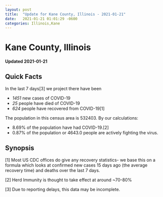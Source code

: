 ```yaml
---
layout: post
title:  "Update for Kane County, Illinois - 2021-01-21"
date:   2021-01-21 01:01:29 -0600
categories: Illinois,Kane
---
```


# Kane County, Illinois
#### Updated 2021-01-21

## Quick Facts

In the last 7 days[3] we project there have been
- *1451* new cases of COVID-19
- *25* people have died of COVID-19
- *624* people have recovered from COVID-19[1]

The population in this census area is 532403. By our calculations:
- 8.69% of the population have had COVID-19.[2]
- 0.87% of the population or 4643.0 people are actively fighting the virus.

## Synopsis




[1] Most US CDC offices do give any recovery statistics- we base this on a formula which looks at confirmed new cases
15 days ago (the average recovery time) and deaths over the last 7 days.

[2] Herd Immunity is thought to take effect at around ~70-80%

[3] Due to reporting delays, this data may be incomplete.
 
    